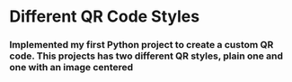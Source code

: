 # Different QR Code Styles

### Implemented my first Python project to create a custom QR code. This projects has two different QR styles, plain one and one with an image centered
